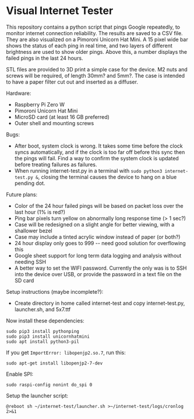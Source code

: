 # Visual Internet Tester

This repository contains a python script that pings Google repeatedly, to monitor internet connection reliability. The results are saved to a CSV file. They are also visualized on a Pimoroni Unicorn Hat Mini. A 15 pixel wide bar shows the status of each ping in real time, and two layers of different brightness are used to show older pings. Above this, a number displays the failed pings in the last 24 hours.

STL files are provided to 3D print a simple case for the device. M2 nuts and screws will be required, of length 30mm? and 5mm?. The case is intended to have a paper filter cut out and inserted as a diffuser.


Hardware:
  - Raspberry Pi Zero W
  - Pimoroni Unicorn Hat Mini
  - MicroSD card (at least 16 GB preferred)
  - Outer shell and mounting screws


Bugs:
  - After boot, system clock is wrong. It takes some time before the clock syncs automatically, and if the clock is too far off before this sync then the pings will fail. Find a way to confirm the system clock is updated before treating failures as failures.
  - When running internet-test.py in a terminal with `sudo python3 internet-test.py &`, closing the terminal causes the device to hang on a blue pending dot.

Future plans:
  - Color of the 24 hour failed pings will be based on packet loss over the last hour (1% is red?)
  - Ping bar pixels turn yellow on abnormally long response time (> 1 sec?)
  - Case will be redesigned on a slight angle for better viewing, with a shallower bezel
  - Case may include a tinted acrylic window instead of paper (or both?)
  - 24 hour display only goes to 999 -- need good solution for overflowing this
  - Google sheet support for long term data logging and analysis without needing SSH
  - A better way to set the WIFI password. Currently the only was is to SSH into the device over USB, or provide the password in a text file on the SD card


Setup instructions (maybe incomplete?):
 - Create directory in home called internet-test and copy internet-test.py, launcher.sh, and 5x7.ttf

Now install these dependencies:
```
sudo pip3 install pythonping
sudo pip3 install unicornhatmini
sudo apt install python3-pil
```
If you get `ImportError: libopenjp2.so.7`, run this:
```
sudo apt-get install libopenjp2-7-dev
```
Enable SPI:
```
sudo raspi-config nonint do_spi 0
```
Setup the launcher script:
```
@reboot sh ~/internet-test/launcher.sh >~/internet-test/logs/cronlog 2>&1
```